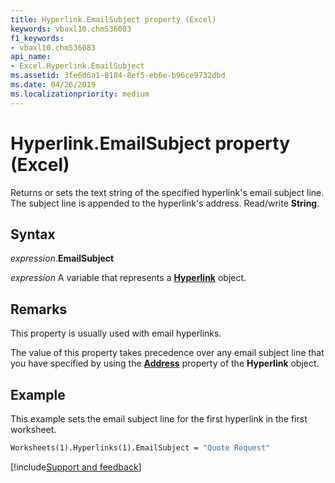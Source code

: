 ```yaml
---
title: Hyperlink.EmailSubject property (Excel)
keywords: vbaxl10.chm536083
f1_keywords:
- vbaxl10.chm536083
api_name:
- Excel.Hyperlink.EmailSubject
ms.assetid: 3fe6d6a1-8184-8ef5-eb6e-b96ce9732dbd
ms.date: 04/26/2019
ms.localizationpriority: medium
---
```



# Hyperlink.EmailSubject property (Excel)

Returns or sets the text string of the specified hyperlink's email subject line. The subject line is appended to the hyperlink's address. Read/write **String**.


## Syntax

_expression_.**EmailSubject**

_expression_ A variable that represents a **[Hyperlink](Excel.Hyperlink.md)** object.


## Remarks

This property is usually used with email hyperlinks.

The value of this property takes precedence over any email subject line that you have specified by using the **[Address](Excel.Hyperlink.Address.md)** property of the **Hyperlink** object.


## Example

This example sets the email subject line for the first hyperlink in the first worksheet.

```vb
Worksheets(1).Hyperlinks(1).EmailSubject = "Quote Request"
```




[!include[Support and feedback](~/includes/feedback-boilerplate.md)]
